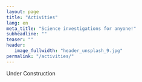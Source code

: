 ```yaml
---
layout: page
title: "Activities"
lang: en
meta_title: "Science investigations for anyone!"
subheadline: ""
teaser: ""
header:
   image_fullwidth: "header_unsplash_9.jpg"
permalink: "/activities/"
---
```


Under Construction
